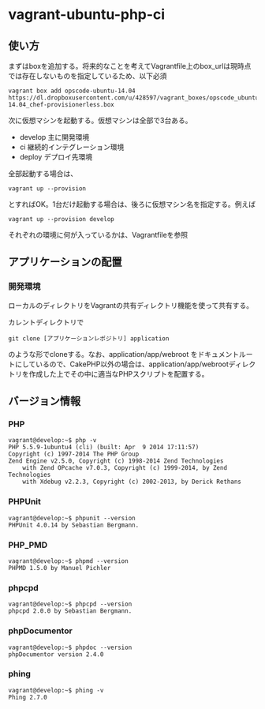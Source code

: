 vagrant-ubuntu-php-ci
===========

## 使い方

まずはboxを追加する。将来的なことを考えてVagrantfile上のbox_urlは現時点では存在しないものを指定しているため、以下必須

```
vagrant box add opscode-ubuntu-14.04 https://dl.dropboxusercontent.com/u/428597/vagrant_boxes/opscode_ubuntu-14.04_chef-provisionerless.box
```

次に仮想マシンを起動する。仮想マシンは全部で3台ある。

* develop 主に開発環境
* ci 継続的インテグレーション環境
* deploy デプロイ先環境

全部起動する場合は、

```
vagrant up --provision
```

とすればOK。1台だけ起動する場合は、後ろに仮想マシン名を指定する。例えば

```
vagrant up --provision develop
```

それぞれの環境に何が入っているかは、Vagrantfileを参照

## アプリケーションの配置

### 開発環境

ローカルのディレクトリをVagrantの共有ディレクトリ機能を使って共有する。

カレントディレクトリで

```
git clone [アプリケーションレポジトリ] application 
```

のような形でcloneする。なお、application/app/webroot をドキュメントルートにしているので、CakePHP以外の場合は、application/app/webrootディレクトリを作成した上でその中に適当なPHPスクリプトを配置する。

## バージョン情報

### PHP

```
vagrant@develop:~$ php -v
PHP 5.5.9-1ubuntu4 (cli) (built: Apr  9 2014 17:11:57) 
Copyright (c) 1997-2014 The PHP Group
Zend Engine v2.5.0, Copyright (c) 1998-2014 Zend Technologies
    with Zend OPcache v7.0.3, Copyright (c) 1999-2014, by Zend Technologies
    with Xdebug v2.2.3, Copyright (c) 2002-2013, by Derick Rethans
```

### PHPUnit

```
vagrant@develop:~$ phpunit --version
PHPUnit 4.0.14 by Sebastian Bergmann.
```

### PHP_PMD

```
vagrant@develop:~$ phpmd --version
PHPMD 1.5.0 by Manuel Pichler
```

### phpcpd

```
vagrant@develop:~$ phpcpd --version
phpcpd 2.0.0 by Sebastian Bergmann.
```


### phpDocumentor

```
vagrant@develop:~$ phpdoc --version
phpDocumentor version 2.4.0
```


### phing

```
vagrant@develop:~$ phing -v
Phing 2.7.0
```

